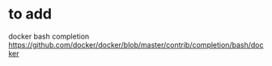 # to add 

docker bash completion
https://github.com/docker/docker/blob/master/contrib/completion/bash/docker
